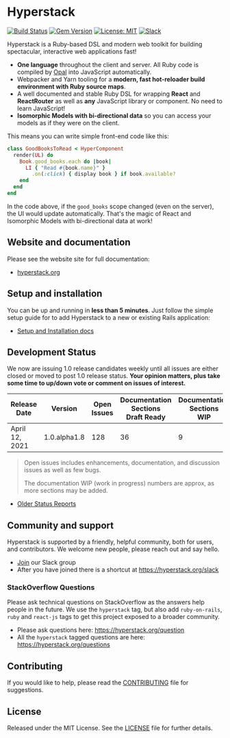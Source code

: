 # Hyperstack
[![Build Status](https://travis-ci.com/hyperstack-org/hyperstack.svg?branch=edge)](https://travis-ci.com/hyperstack-org/hyperstack)
[![Gem Version](https://badge.fury.io/rb/rails-hyperstack.svg)](https://badge.fury.io/rb/rails-hyperstack)
[![License: MIT](https://img.shields.io/badge/License-MIT-yellow.svg)](https://opensource.org/licenses/MIT)
[![Slack](https://img.shields.io/badge/slack-hyperstack.org/slack-yellow.svg?logo=slack)](https://join.slack.com/t/hyperstack-org/shared_invite/enQtNTg4NTI5NzQyNTYyLWQ4YTZlMGU0OGIxMDQzZGIxMjNlOGY5MjRhOTdlMWUzZWYyMTMzYWJkNTZmZDRhMDEzODA0NWRkMDM4MjdmNDE)


Hyperstack is a Ruby-based DSL and modern web toolkit for building spectacular, interactive web applications fast!

+ **One language** throughout the client and server. All Ruby code is compiled by [Opal](https://opalrb.com/) into JavaScript automatically.
+ Webpacker and Yarn tooling for a **modern, fast hot-reloader build environment with Ruby source maps**.
+ A well documented and stable Ruby DSL for wrapping **React** and **ReactRouter** as well as **any** JavaScript library or component. No need to learn JavaScript!
+ **Isomorphic Models with bi-directional data** so you can access your models as if they were on the client.

This means you can write simple front-end code like this:

```ruby
class GoodBooksToRead < HyperComponent
  render(UL) do
    Book.good_books.each do |book|
      LI { "Read #{book.name}" }
        .on(:click) { display book } if book.available?
    end
  end
end
```

In the code above, if the `good_books` scope changed (even on the server), the UI would update automatically. That's the magic of React and Isomorphic Models with bi-directional data at work!

## Website and documentation

Please see the website site for full documentation:

+ [hyperstack.org](https://hyperstack.org)

## Setup and installation

You can be up and running in **less than 5 minutes**. Just follow the simple setup guide for to add Hyperstack to a new or existing Rails application:

+ [Setup and Installation docs](https://docs.hyperstack.org/rails-installation/using-the-installer)

## Development Status

We now are issuing 1.0 release candidates weekly until all issues are either closed or moved to post 1.0 release status.  **Your opinion matters, plus take some time to up/down vote or comment on issues of interest.**


| Release<br/>Date | Version | Open<br/>Issues | Documentation<br/>Sections<br/>Draft Ready | Documentation<br/>Sections<br/>WIP |
|--------------|---------|-------------|-------|------|
| April 12, 2021 | 1.0.alpha1.8 | 128 | 36 | 9 |

> Open issues includes enhancements, documentation, and discussion issues as well as few bugs.
>
> The documentation WIP (work in progress) numbers are approx, as more sections may be added.

+ [Older Status Reports](https://github.com/hyperstack-org/hyperstack/blob/edge/current-status.md)


## Community and support

Hyperstack is supported by a friendly, helpful community, both for users, and contributors. We welcome new people, please reach out and say hello.

+ [Join](https://join.slack.com/t/hyperstack-org/shared_invite/enQtNTg4NTI5NzQyNTYyLWQ4YTZlMGU0OGIxMDQzZGIxMjNlOGY5MjRhOTdlMWUzZWYyMTMzYWJkNTZmZDRhMDEzODA0NWRkMDM4MjdmNDE) our Slack group
+ After you have joined there is a shortcut at https://hyperstack.org/slack

### StackOverflow Questions

Please ask technical questions on StackOverflow as the answers help people in the future. We use the `hyperstack` tag, but also add `ruby-on-rails`, `ruby` and `react-js` tags to get this project exposed to a broader community.

+ Please ask questions here: https://hyperstack.org/question
+ All the `hyperstack` tagged questions are here: https://hyperstack.org/questions

## Contributing

If you would like to help, please read the [CONTRIBUTING][] file for suggestions.

[contributing]: CONTRIBUTING.md

## License

Released under the MIT License.  See the [LICENSE][] file for further details.

[license]: LICENSE
